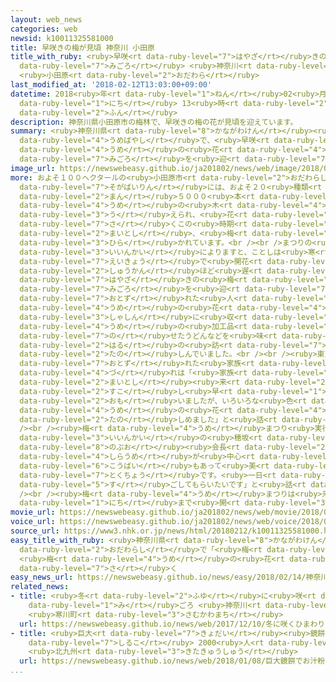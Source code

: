 ```yaml
---
layout: web_news
categories: web
newsid: k10011325581000
title: 早咲きの梅が見頃 神奈川 小田原
title_with_ruby: <ruby>早咲<rt data-ruby-level="7">はやざ</rt></ruby>きの<ruby>梅<rt data-ruby-level="4">うめ</rt></ruby>が<ruby>見頃<rt
  data-ruby-level="7">みごろ</rt></ruby> <ruby>神奈川<rt data-ruby-level="8">かながわ</rt></ruby>
  <ruby>小田原<rt data-ruby-level="2">おだわら</rt></ruby>
last_modified_at: '2018-02-12T13:03:00+09:00'
datetime: 2018<ruby>年<rt data-ruby-level="1">ねん</rt></ruby>02<ruby>月<rt data-ruby-level="1">がつ</rt></ruby>12<ruby>日<rt
  data-ruby-level="1">にち</rt></ruby> 13<ruby>時<rt data-ruby-level="2">じ</rt></ruby>03<ruby>分<rt
  data-ruby-level="2">ふん</rt></ruby>
description: 神奈川県小田原市の梅林で、早咲きの梅の花が見頃を迎えています。
summary: <ruby>神奈川県<rt data-ruby-level="8">かながわけん</rt></ruby><ruby>小田原市<rt data-ruby-level="2">おだわらし</rt></ruby>の<ruby>梅林<rt
  data-ruby-level="4">うめばやし</rt></ruby>で、<ruby>早咲<rt data-ruby-level="7">はやざ</rt></ruby>きの<ruby>梅<rt
  data-ruby-level="4">うめ</rt></ruby>の<ruby>花<rt data-ruby-level="4">はな</rt></ruby>が<ruby>見頃<rt
  data-ruby-level="7">みごろ</rt></ruby>を<ruby>迎<rt data-ruby-level="7">むか</rt></ruby>えています。
image_url: https://newswebeasy.github.io/ja201802/news/web/image/2018/02/12/K10011325581_1802121153_1802121303_01_02.jpg
more: およそ１００ヘクタールの<ruby>小田原市<rt data-ruby-level="2">おだわらし</rt></ruby>の<ruby>曽我梅林<rt
  data-ruby-level="7">そがばいりん</rt></ruby>には、およそ２０<ruby>種類<rt data-ruby-level="4">しゅるい</rt></ruby>３<ruby>万<rt
  data-ruby-level="2">まん</rt></ruby>５０００<ruby>本<rt data-ruby-level="1">ほん</rt></ruby>の<ruby>梅<rt
  data-ruby-level="4">うめ</rt></ruby>の<ruby>木<rt data-ruby-level="4">き</rt></ruby>が<ruby>植<rt
  data-ruby-level="3">う</rt></ruby>えられ、<ruby>花<rt data-ruby-level="1">はな</rt></ruby>が<ruby>咲<rt
  data-ruby-level="7">さ</rt></ruby>くこの<ruby>時期<rt data-ruby-level="3">じき</rt></ruby>に<ruby>毎年<rt
  data-ruby-level="2">まいとし</rt></ruby>、<ruby>梅<rt data-ruby-level="4">うめ</rt></ruby>まつりが<ruby>開<rt
  data-ruby-level="3">ひら</rt></ruby>かれています。<br /><br />まつりの<ruby>実行<rt data-ruby-level="3">じっこう</rt></ruby><ruby>委員会<rt
  data-ruby-level="3">いいんかい</rt></ruby>によりますと、ことしは<ruby>寒<rt data-ruby-level="3">さむ</rt></ruby>さの<ruby>影響<rt
  data-ruby-level="7">えいきょう</rt></ruby>で<ruby>開花<rt data-ruby-level="3">かいか</rt></ruby>が１<ruby>週間<rt
  data-ruby-level="2">しゅうかん</rt></ruby>ほど<ruby>遅<rt data-ruby-level="7">おく</rt></ruby>れているものの、<ruby>早咲<rt
  data-ruby-level="7">はやざ</rt></ruby>きの<ruby>梅<rt data-ruby-level="4">うめ</rt></ruby>は<ruby>見頃<rt
  data-ruby-level="7">みごろ</rt></ruby>を<ruby>迎<rt data-ruby-level="7">むか</rt></ruby>えているということです。<ruby>訪<rt
  data-ruby-level="7">おとず</rt></ruby>れた<ruby>人<rt data-ruby-level="1">ひと</rt></ruby>たちは、<ruby>梅<rt
  data-ruby-level="4">うめ</rt></ruby>の<ruby>花<rt data-ruby-level="4">はな</rt></ruby>を<ruby>写真<rt
  data-ruby-level="3">しゃしん</rt></ruby>に<ruby>収<rt data-ruby-level="6">おさ</rt></ruby>めたり、<ruby>梅<rt
  data-ruby-level="4">うめ</rt></ruby>の<ruby>加工品<rt data-ruby-level="4">かこうひん</rt></ruby>を<ruby>載<rt
  data-ruby-level="7">の</rt></ruby>せたうどんなどを<ruby>味<rt data-ruby-level="3">あじ</rt></ruby>わったりして<ruby>春<rt
  data-ruby-level="2">はる</rt></ruby>の<ruby>訪<rt data-ruby-level="7">おとず</rt></ruby>れを<ruby>楽<rt
  data-ruby-level="2">たの</rt></ruby>しんでいました。<br /><br /><ruby>東京<rt data-ruby-level="2">とうきょう</rt></ruby>から<ruby>訪<rt
  data-ruby-level="7">おとず</rt></ruby>れた<ruby>家族<rt data-ruby-level="3">かぞく</rt></ruby><ruby>連<rt
  data-ruby-level="4">づ</rt></ruby>れは「<ruby>家族<rt data-ruby-level="3">かぞく</rt></ruby>で<ruby>毎年<rt
  data-ruby-level="2">まいとし</rt></ruby><ruby>来<rt data-ruby-level="2">き</rt></ruby>ています。まだ<ruby>少<rt
  data-ruby-level="2">すこ</rt></ruby>し<ruby>早<rt data-ruby-level="1">はや</rt></ruby>いかなとも<ruby>思<rt
  data-ruby-level="2">おも</rt></ruby>いましたが、いろいろな<ruby>色<rt data-ruby-level="2">いろ</rt></ruby>の<ruby>梅<rt
  data-ruby-level="4">うめ</rt></ruby>の<ruby>花<rt data-ruby-level="4">はな</rt></ruby>があって<ruby>楽<rt
  data-ruby-level="2">たの</rt></ruby>しめました」と<ruby>話<rt data-ruby-level="2">はな</rt></ruby>していました。<br
  /><br /><ruby>梅<rt data-ruby-level="4">うめ</rt></ruby>まつり<ruby>実行<rt data-ruby-level="3">じっこう</rt></ruby><ruby>委員会<rt
  data-ruby-level="3">いいんかい</rt></ruby>の<ruby>穂坂<rt data-ruby-level="7">ほさか</rt></ruby><ruby>信雄<rt
  data-ruby-level="8">のぶお</rt></ruby><ruby>会長<rt data-ruby-level="2">かいちょう</rt></ruby>は「<ruby>白梅<rt
  data-ruby-level="4">しらうめ</rt></ruby>が<ruby>中心<rt data-ruby-level="2">ちゅうしん</rt></ruby>ですが、ところどころに<ruby>紅梅<rt
  data-ruby-level="6">こうばい</rt></ruby>もあって<ruby>美<rt data-ruby-level="3">うつく</rt></ruby>しいのが<ruby>特徴<rt
  data-ruby-level="7">とくちょう</rt></ruby>です。<ruby>一日<rt data-ruby-level="1">いちにち</rt></ruby>のんびりと<ruby>過<rt
  data-ruby-level="5">す</rt></ruby>ごしてもらいたいです」と<ruby>話<rt data-ruby-level="2">はな</rt></ruby>していました。<br
  /><br /><ruby>梅<rt data-ruby-level="4">うめ</rt></ruby>まつりは<ruby>来月<rt data-ruby-level="2">らいげつ</rt></ruby>４<ruby>日<rt
  data-ruby-level="1">にち</rt></ruby>まで<ruby>開<rt data-ruby-level="3">ひら</rt></ruby>かれています。
movie_url: https://newswebeasy.github.io/ja201802/news/web/movie/2018/02/12/k10011325581_201802121217_201802121304.mp4
voice_url: https://newswebeasy.github.io/ja201802/news/web/voice/2018/02/12/k10011325581_201802121217_201802121304.mp3
source_url: https://www3.nhk.or.jp/news/html/20180212/k10011325581000.html
easy_title_with_ruby: <ruby>神奈川県<rt data-ruby-level="8">かながわけん</rt></ruby><ruby>小田原市<rt
  data-ruby-level="2">おだわらし</rt></ruby>で「<ruby>梅<rt data-ruby-level="4">うめ</rt></ruby>まつり」
  <ruby>梅<rt data-ruby-level="4">うめ</rt></ruby>の<ruby>花<rt data-ruby-level="4">はな</rt></ruby>がきれいに<ruby>咲<rt
  data-ruby-level="7">さ</rt></ruby>く
easy_news_url: https://newswebeasy.github.io/news/easy/2018/02/14/神奈川県小田原市で梅まつり-梅の花がきれいに咲く
related_news:
- title: <ruby>冬<rt data-ruby-level="2">ふゆ</rt></ruby>に<ruby>咲<rt data-ruby-level="7">さ</rt></ruby>くひまわり<ruby>見<rt
    data-ruby-level="1">み</rt></ruby>ごろ <ruby>神奈川<rt data-ruby-level="8">かながわ</rt></ruby>
    <ruby>寒川町<rt data-ruby-level="3">さむかわまち</rt></ruby>
  url: https://newswebeasy.github.io/news/web/2017/12/10/冬に咲くひまわり見ごろ-神奈川-寒川町
- title: <ruby>巨大<rt data-ruby-level="7">きょだい</rt></ruby><ruby>鏡餅<rt data-ruby-level="8">かがみもち</rt></ruby>でお<ruby>汁粉<rt
    data-ruby-level="7">しるこ</rt></ruby> 2000<ruby>人<rt data-ruby-level="1">にん</rt></ruby>がほっこり
    <ruby>北九州<rt data-ruby-level="3">きたきゅうしゅう</rt></ruby>
  url: https://newswebeasy.github.io/news/web/2018/01/08/巨大鏡餅でお汁粉-2000人がほっこり-北九州
...
```

